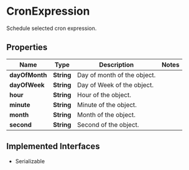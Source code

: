 

# CronExpression

Schedule selected cron expression.

## Properties

| Name | Type | Description | Notes |
|------------ | ------------- | ------------- | -------------|
|**dayOfMonth** | **String** | Day of month of the object. |  |
|**dayOfWeek** | **String** | Day of Week of the object. |  |
|**hour** | **String** | Hour of the object. |  |
|**minute** | **String** | Minute of the object. |  |
|**month** | **String** | Month of the object. |  |
|**second** | **String** | Second of the object. |  |


## Implemented Interfaces

* Serializable


